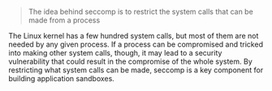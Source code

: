 > The idea behind seccomp is to restrict the system calls that can be made from a process

The Linux kernel has a few hundred system calls, but most of them are not needed by any given process. If a process can be compromised and tricked into making other system calls, though, it may lead to a security vulnerability that could result in the compromise of the whole system. By restricting what system calls can be made, seccomp is a key component for building application sandboxes.